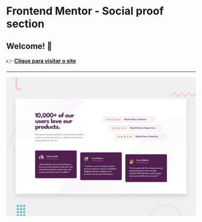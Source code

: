 # Frontend Mentor - Social proof section

## Welcome! 👋
👉 [**Clique para visitar o site**](https://jose33-afk.github.io/tailwind-sites/social-proof-section-master/index.html)
***
![Design preview for the Social proof section coding challenge](./design/desktop-preview.jpg)


